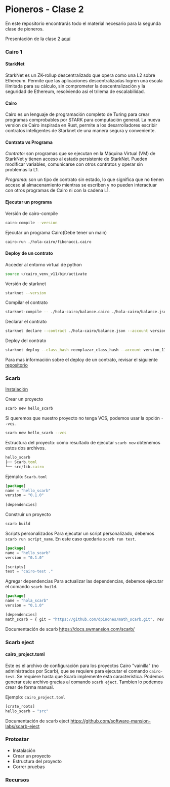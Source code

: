 # Pioneros - Clase 2
En este repositorio encontrarás todo el material necesario para la segunda clase de pioneros.

Presentación de la clase 2 [aquí](https://docs.google.com/presentation/d/1IJUTAc3XeslR3Qe7xNhUxkkegTF0BRKh/edit?usp=sharing&ouid=115043156397432018408&rtpof=true&sd=true)

### Cairo 1

#### StarkNet
StarkNet es un ZK-rollup descentralizado que opera como una L2 sobre Ethereum. 
Permite que las aplicaciones descentralizadas logren una escala ilimitada para su cálculo, sin comprometer la descentralización y la seguridad de Ethereum, resolviendo así el trilema de escalabilidad.

#### Cairo
Cairo es un lenguaje de programación completo de Turing para crear programas comprobables por STARK para computación general.
La nueva version de Cairo inspirada en Rust, permite a los desarrolladores escribir contratos inteligentes de Starknet de una manera segura y conveniente.


#### Contrato vs Programa
*Contrato:* son programas que se ejecutan en la Máquina Virtual (VM) de StarkNet y tienen acceso al estado persistente de StarkNet. Pueden modificar variables, comunicarse con otros contratos y operar sin problemas la L1.

*Programa:* son un tipo de contrato sin estado, lo que significa que no tienen acceso al almacenamiento mientras se escriben y no pueden interactuar con otros programas de Cairo ni con la cadena L1.

#### Ejecutar un programa

Versión de cairo-compile
```bash
cairo-compile --version
```

Ejecutar un programa Cairo(Debe tener un main)
```bash
cairo-run ./hola-cairo/fibonacci.cairo
```


#### Deploy de un contrato
Acceder al entorno virtual de python
```bash
source ~/cairo_venv_v11/bin/activate
```

Versión de starknet
```bash
starknet --version
```

Compilar el contrato
```bash
starknet-compile -- ./hola-cairo/balance.cairo ./hola-cairo/balance.json
```

Declarar el contrato
```bash
starknet declare --contract ./hola-cairo/balance.json --account version_11
```

Deploy del contrato
```bash
starknet deploy --class_hash reemplazar_class_hash --account version_11
```

Para mas información sobre el deploy de un contrato, revisar el siguiente [repositorio](https://github.com/starknet-edu/deploy-cairo1-demo)

### Scarb
[Instalación](https://docs.swmansion.com/scarb/download)

Crear un proyecto
```bash
scarb new hello_scarb
```

Si queremos que nuestro proyecto no tenga VCS, podemos usar la opción `--vcs`.
```bash
scarb new hello_scarb --vcs
```

Estructura del proyecto: como resultado de ejecutar `scarb new` obtenemos estos dos archivos.

```javascript
hello_scarb
├── Scarb.toml
└── src/lib.cairo
```

Ejemplo: `Scarb.toml`
```javascript
[package]
name = "hello_scarb"
version = "0.1.0"
 
[dependencies]
```


Construir un proyecto
```bash
scarb build
```
Scripts personalizados
Para ejecutar un script personalizado, debemos `scarb run script_name`. En este caso quedaria `scarb run test`.
```javascript
[package]
name = "hello_scarb"
version = "0.1.0"

[scripts]
test = "cairo-test ."
```

Agregar dependencias
Para actualizar las dependencias, debemos ejecutar el comando `scarb build`.
```javascript
[package]
name = "hola_scarb"
version = "0.1.0"

[dependencies]
math_scarb = { git = "https://github.com/dpinones/math_scarb.git", rev = "b68667f" }
```

Documentación de scarb https://docs.swmansion.com/scarb/

### Scarb eject 
#### cairo_project.toml
Este es el archivo de configuración para los proyectos Cairo "vainilla" (no administrados por Scarb), que se requiere para ejecutar el comando `cairo-test`. Se requiere hasta que Scarb implemente esta característica. 
Podemos generar este archivo gracias al comando `scarb eject`. Tambien lo podemos crear de forma manual.

Ejemplo: `cairo_project.toml`
```javascript
[crate_roots]
hello_scarb = "src"
```
Documentación de scarb eject https://github.com/software-mansion-labs/scarb-eject

### Protostar
* Instalación
* Crear un proyecto
* Estructura del proyecto
* Correr pruebas

### Recursos
